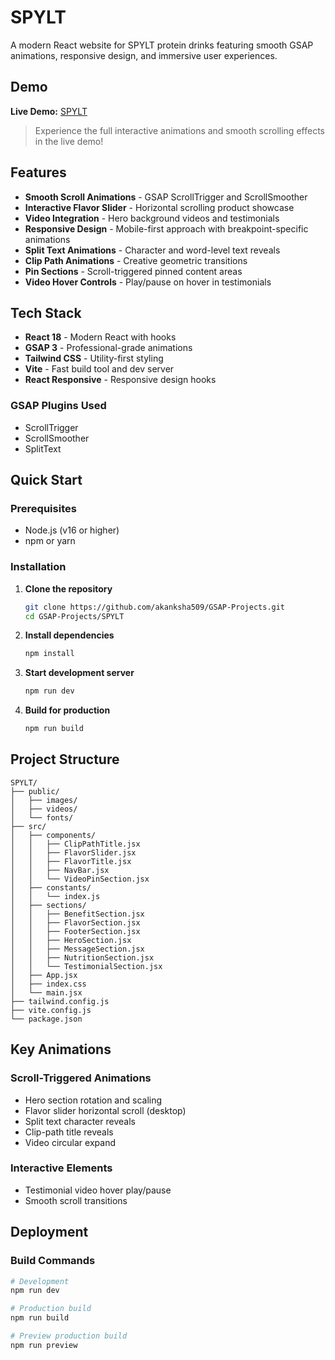 # SPYLT 

A modern React website for SPYLT protein drinks featuring smooth GSAP animations, responsive design, and immersive user experiences.

## Demo

**Live Demo:** [SPYLT](https://gsap-projects-omega.vercel.app/)

> Experience the full interactive animations and smooth scrolling effects in the live demo!

## Features

- **Smooth Scroll Animations** - GSAP ScrollTrigger and ScrollSmoother
- **Interactive Flavor Slider** - Horizontal scrolling product showcase  
- **Video Integration** - Hero background videos and testimonials
- **Responsive Design** - Mobile-first approach with breakpoint-specific animations
- **Split Text Animations** - Character and word-level text reveals
- **Clip Path Animations** - Creative geometric transitions
- **Pin Sections** - Scroll-triggered pinned content areas
- **Video Hover Controls** - Play/pause on hover in testimonials

## Tech Stack

- **React 18** - Modern React with hooks
- **GSAP 3** - Professional-grade animations
- **Tailwind CSS** - Utility-first styling
- **Vite** - Fast build tool and dev server
- **React Responsive** - Responsive design hooks

### GSAP Plugins Used
- ScrollTrigger
- ScrollSmoother
- SplitText

## Quick Start

### Prerequisites
- Node.js (v16 or higher)
- npm or yarn

### Installation

1. **Clone the repository**
   ```bash
   git clone https://github.com/akanksha509/GSAP-Projects.git
   cd GSAP-Projects/SPYLT
   ```

2. **Install dependencies**
   ```bash
   npm install
   ```

3. **Start development server**
   ```bash
   npm run dev
   ```

4. **Build for production**
   ```bash
   npm run build
   ```

## Project Structure

```
SPYLT/
├── public/
│   ├── images/                
│   ├── videos/                 
│   └── fonts/                  
├── src/
│   ├── components/             
│   │   ├── ClipPathTitle.jsx   
│   │   ├── FlavorSlider.jsx    
│   │   ├── FlavorTitle.jsx     
│   │   ├── NavBar.jsx          
│   │   └── VideoPinSection.jsx 
│   ├── constants/
│   │   └── index.js            
│   ├── sections/              
│   │   ├── BenefitSection.jsx  
│   │   ├── FlavorSection.jsx   
│   │   ├── FooterSection.jsx   
│   │   ├── HeroSection.jsx     
│   │   ├── MessageSection.jsx  
│   │   ├── NutritionSection.jsx 
│   │   └── TestimonialSection.jsx 
│   ├── App.jsx                 
│   ├── index.css              
│   └── main.jsx               
├── tailwind.config.js         
├── vite.config.js            
└── package.json               
```

## Key Animations

### Scroll-Triggered Animations
- Hero section rotation and scaling
- Flavor slider horizontal scroll (desktop)
- Split text character reveals
- Clip-path title reveals
- Video circular expand

### Interactive Elements
- Testimonial video hover play/pause
- Smooth scroll transitions

## Deployment

### Build Commands
```bash
# Development
npm run dev

# Production build
npm run build

# Preview production build
npm run preview
```
